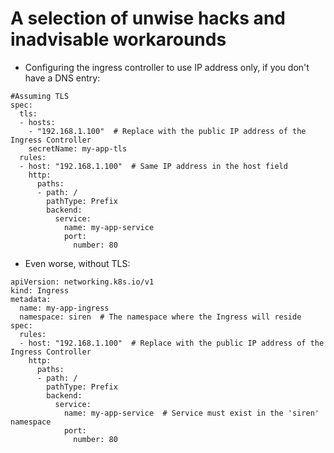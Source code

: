 # A selection of unwise hacks and inadvisable workarounds


* Configuring the ingress controller to use IP address only, if you don't have a DNS entry:

```
#Assuming TLS
spec:
  tls:
  - hosts:
    - "192.168.1.100"  # Replace with the public IP address of the Ingress Controller
    secretName: my-app-tls
  rules:
  - host: "192.168.1.100"  # Same IP address in the host field
    http:
      paths:
      - path: /
        pathType: Prefix
        backend:
          service:
            name: my-app-service
            port:
              number: 80
```

* Even worse, without TLS:

```
apiVersion: networking.k8s.io/v1
kind: Ingress
metadata:
  name: my-app-ingress
  namespace: siren  # The namespace where the Ingress will reside
spec:
  rules:
  - host: "192.168.1.100"  # Replace with the public IP address of the Ingress Controller
    http:
      paths:
      - path: /
        pathType: Prefix
        backend:
          service:
            name: my-app-service  # Service must exist in the 'siren' namespace
            port:
              number: 80

```
